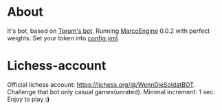 # About

It's bot, based on [Torom's bot](https://github.com/Torom/BotLi). Running [MarcoEngine](https://github.com/MarcoNITE/MarcoEngine) 0.0.2 with perfect weights. Set your token into [config.yml](./config.yml#1). 

# Lichess-account

Official lichess account: https://lichess.org/@/WennDieSoldatBOT. Challenge that bot only casual games(unrated). Minimal increment: 1 sec. Enjoy to play __:)__
